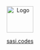 <div align="center">
    <img src="https://stamp.fyi/avatar/sasid.eth" height="70" alt="Logo">
    <p><a href="https://sasi.codes" target="_blank">sasi.codes</a></p>
</div>
